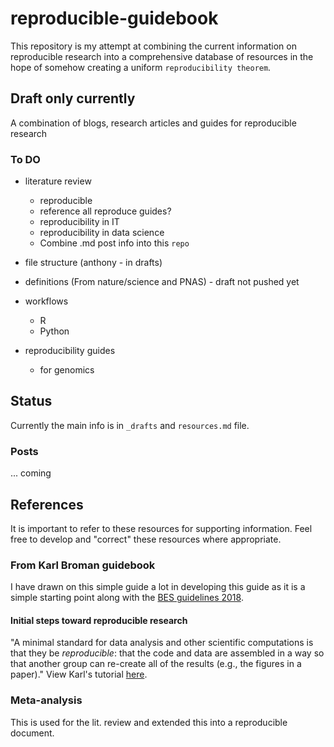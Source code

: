 # reproducible-guidebook

This repository is my attempt at combining the current information on reproducible research into a comprehensive database of resources in the hope of somehow creating a uniform `reproducibility theorem`.

## Draft only currently

A combination of blogs, research articles and guides for reproducible research

### To DO

- literature review
    - reproducible
    - reference all reproduce guides?
    - reproducibility in IT
    - reproducibility in data science
    - Combine .md post info into this `repo`

- file structure (anthony - in drafts)

- definitions (From nature/science and PNAS) - draft not pushed yet

- workflows
    - R
    - Python

- reproducibility guides
    - for genomics

## Status

Currently the main info is in `_drafts` and `resources.md` file.


### Posts

... coming

## References

It is important to refer to these resources for supporting information. Feel free to develop and "correct" these resources where appropriate.

### From Karl Broman guidebook

I have drawn on this simple guide a lot in developing this guide as it is a simple starting point along with the [BES guidelines 2018](/_assets/pdfs/BES_guide.pdf).

#### Initial steps toward reproducible research

"A minimal standard for data analysis and other scientific computations is
that they be _reproducible_: that the code and data are assembled in a
way so that another group can re-create all of the results (e.g., the
figures in a paper)." View Karl's tutorial [here](https://kbroman.org/steps2rr).

### Meta-analysis

This is used for the lit. review and extended this into a reproducible document.
